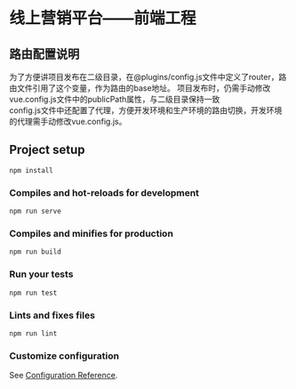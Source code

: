 # 线上营销平台——前端工程

## 路由配置说明

为了方便讲项目发布在二级目录，在@plugins/config.js文件中定义了router，路由文件引用了这个变量，作为路由的base地址。
项目发布时，仍需手动修改vue.config.js文件中的publicPath属性，与二级目录保持一致<br />
config.js文件中还配置了代理，方便开发环境和生产环境的路由切换，开发环境的代理需手动修改vue.config.js。

## Project setup
```
npm install
```

### Compiles and hot-reloads for development
```
npm run serve
```

### Compiles and minifies for production
```
npm run build
```

### Run your tests
```
npm run test
```

### Lints and fixes files
```
npm run lint
```

### Customize configuration
See [Configuration Reference](https://cli.vuejs.org/config/).
